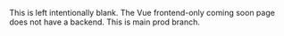 This is left intentionally blank. The Vue frontend-only coming soon page does not have a backend. This is main prod branch.